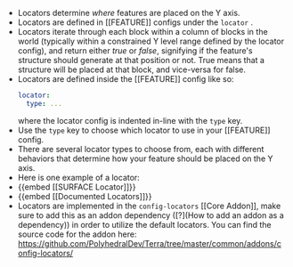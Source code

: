 - Locators determine *where* features are placed on the Y axis.
- Locators are defined in [[FEATURE]] configs under the `locator` .
- Locators iterate through each block within a column of blocks in the world (typically within a constrained Y level range defined by the locator config), and return either *true* or *false*, signifying if the feature's structure should generate at that position or not. True means that a structure will be placed at that block, and vice-versa for false.
- Locators are defined inside the [[FEATURE]] config like so:
  ```yaml
  locator:
    type: ...
  ```
  where the locator config is indented in-line with the `type` key.
- Use the `type` key to choose which locator to use in your [[FEATURE]] config.
- There are several locator types to choose from, each with different behaviors that determine how your feature should be placed on the Y axis.
- Here is one example of a locator:
- {{embed [[SURFACE Locator]]}}
- {{embed [[Documented Locators]]}}
- Locators are implemented in the `config-locators` [[Core Addon]], make sure to add this as an addon dependency ([?](How to add an addon as a dependency)) in order to utilize the default locators. You can find the source code for the addon here: https://github.com/PolyhedralDev/Terra/tree/master/common/addons/config-locators/